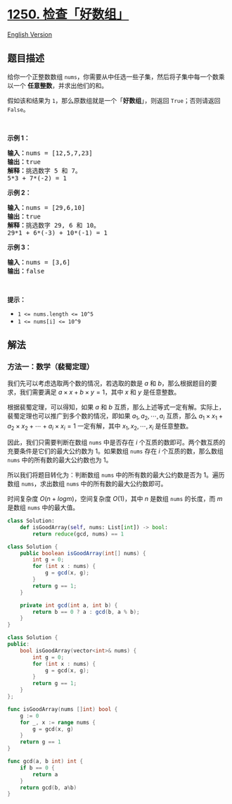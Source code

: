 # [1250. 检查「好数组」](https://leetcode.cn/problems/check-if-it-is-a-good-array)

[English Version](/solution/1200-1299/1250.Check%20If%20It%20Is%20a%20Good%20Array/README_EN.md)

<!-- tags:数组,数学,数论 -->

## 题目描述

<!-- 这里写题目描述 -->

<p>给你一个正整数数组 <code>nums</code>，你需要从中任选一些子集，然后将子集中每一个数乘以一个 <strong>任意整数</strong>，并求出他们的和。</p>

<p>假如该和结果为&nbsp;<code>1</code>，那么原数组就是一个「<strong>好数组</strong>」，则返回 <code>True</code>；否则请返回 <code>False</code>。</p>

<p>&nbsp;</p>

<p><strong>示例 1：</strong></p>

<pre><strong>输入：</strong>nums = [12,5,7,23]
<strong>输出：</strong>true
<strong>解释：</strong>挑选数字 5 和 7。
5*3 + 7*(-2) = 1
</pre>

<p><strong>示例 2：</strong></p>

<pre><strong>输入：</strong>nums = [29,6,10]
<strong>输出：</strong>true
<strong>解释：</strong>挑选数字 29, 6 和 10。
29*1 + 6*(-3) + 10*(-1) = 1
</pre>

<p><strong>示例 3：</strong></p>

<pre><strong>输入：</strong>nums = [3,6]
<strong>输出：</strong>false
</pre>

<p>&nbsp;</p>

<p><strong>提示：</strong></p>

<ul>
	<li><code>1 &lt;= nums.length &lt;= 10^5</code></li>
	<li><code>1 &lt;= nums[i] &lt;= 10^9</code></li>
</ul>

## 解法

### 方法一：数学（裴蜀定理）

我们先可以考虑选取两个数的情况，若选取的数是 $a$ 和 $b$，那么根据题目的要求，我们需要满足 $a \times x + b \times y = 1$，其中 $x$ 和 $y$ 是任意整数。

根据裴蜀定理，可以得知，如果 $a$ 和 $b$ 互质，那么上述等式一定有解。实际上，裴蜀定理也可以推广到多个数的情况，即如果 $a_1, a_2, \cdots, a_i$ 互质，那么 $a_1 \times x_1 + a_2 \times x_2 + \cdots + a_i \times x_i = 1$ 一定有解，其中 $x_1, x_2, \cdots, x_i$ 是任意整数。

因此，我们只需要判断在数组 `nums` 中是否存在 $i$ 个互质的数即可。两个数互质的充要条件是它们的最大公约数为 $1$。如果数组 `nums` 存在 $i$ 个互质的数，那么数组 `nums` 中的所有数的最大公约数也为 $1$。

所以我们将题目转化为：判断数组 `nums` 中的所有数的最大公约数是否为 $1$。遍历数组 `nums`，求出数组 `nums` 中的所有数的最大公约数即可。

时间复杂度 $O(n + log m)$，空间复杂度 $O(1)$，其中 $n$ 是数组 `nums` 的长度，而 $m$ 是数组 `nums` 中的最大值。

<!-- tabs:start -->

```python
class Solution:
    def isGoodArray(self, nums: List[int]) -> bool:
        return reduce(gcd, nums) == 1
```

```java
class Solution {
    public boolean isGoodArray(int[] nums) {
        int g = 0;
        for (int x : nums) {
            g = gcd(x, g);
        }
        return g == 1;
    }

    private int gcd(int a, int b) {
        return b == 0 ? a : gcd(b, a % b);
    }
}
```

```cpp
class Solution {
public:
    bool isGoodArray(vector<int>& nums) {
        int g = 0;
        for (int x : nums) {
            g = gcd(x, g);
        }
        return g == 1;
    }
};
```

```go
func isGoodArray(nums []int) bool {
	g := 0
	for _, x := range nums {
		g = gcd(x, g)
	}
	return g == 1
}

func gcd(a, b int) int {
	if b == 0 {
		return a
	}
	return gcd(b, a%b)
}
```

<!-- tabs:end -->

<!-- end -->
